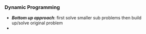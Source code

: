 ### **Dynamic Programming**

* _**Bottom up approach**_: first solve smaller sub problems then build up/solve original problem
* 



